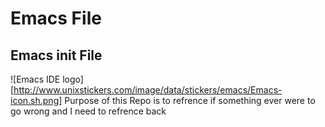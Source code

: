 Emacs File
===========

## Emacs init File 
![Emacs IDE logo][http://www.unixstickers.com/image/data/stickers/emacs/Emacs-icon.sh.png]
Purpose of this Repo is to refrence if something ever were to go wrong and I need to refrence back 
